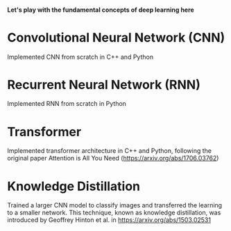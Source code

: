 #### Let's play with the fundamental concepts of deep learning here

# Convolutional Neural Network (CNN)

Implemented CNN from scratch in C++ and Python

# Recurrent Neural Network (RNN)

Implemented RNN from scratch in Python

# Transformer

Implemented transformer architecture in C++ and Python, following the original paper Attention is All You Need (https://arxiv.org/abs/1706.03762)

# Knowledge Distillation

Trained a larger CNN model to classify images and transferred the learning to a smaller network. This technique, known as knowledge distillation, was introduced by Geoffrey Hinton et al. in https://arxiv.org/abs/1503.02531